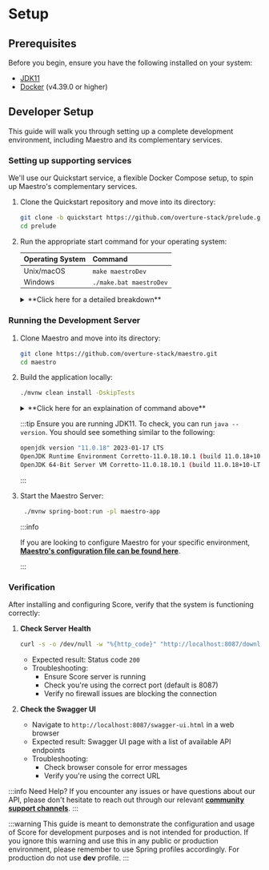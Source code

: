 # Setup

## Prerequisites

Before you begin, ensure you have the following installed on your system:

- [JDK11](https://www.oracle.com/ca-en/java/technologies/downloads/)
- [Docker](https://www.docker.com/products/docker-desktop/) (v4.39.0 or higher)

## Developer Setup

This guide will walk you through setting up a complete development environment, including Maestro and its complementary services.

### Setting up supporting services

We'll use our Quickstart service, a flexible Docker Compose setup, to spin up Maestro's complementary services.

1. Clone the Quickstart repository and move into its directory:

   ```bash
   git clone -b quickstart https://github.com/overture-stack/prelude.git
   cd prelude
   ```

2. Run the appropriate start command for your operating system:

   | Operating System | Command                 |
   | ---------------- | ----------------------- |
   | Unix/macOS       | `make maestroDev`       |
   | Windows          | `./make.bat maestroDev` |

   <details>
   <summary>**Click here for a detailed breakdown**</summary>

   This command will set up all complementary services for Maestro development as follows:

   ![maestroDev](./assets/maestroDev.svg "Maestro Dev Environment")

   | Service       | Port   | Description                                     | Purpose in Score Development                                                |
   | ------------- | ------ | ----------------------------------------------- | --------------------------------------------------------------------------- |
   | Conductor     | `9204` | Orchestrates deployments and environment setups | Manages the overall development environment                                 |
   | Keycloak-db   | -      | Database for Keycloak (no exposed port)         | Stores Keycloak data for authentication                                     |
   | Keycloak      | `8180` | Authorization and authentication service        | Provides OAuth2 authentication for Score                                    |
   | Song-db       | `5433` | Database for Song                               | Stores metadata managed by Song                                             |
   | Song          | `8080` | Metadata management service                     | Manages metadata for files stored by Score                                  |
   | Kafka         | `9092` | Distributed event streaming platform            | Serves as a messaging queue for publication events used to trigger indexing |
   | Elasticsearch | `9200` | Distributed search and analytics engine         | Provides fast and scalable search capabilities over indexed data            |

   - Ensure these ports are free on your system before starting the environment.
   - You may need to adjust the ports in the `docker-compose.yml` file if you have conflicts with existing services.

   For more information, see our [Quickstart documentation linked here](https://docs.overture.bio/docs/other-software/Quickstart)

   </details>

### Running the Development Server

1. Clone Maestro and move into its directory:

   ```bash
   git clone https://github.com/overture-stack/maestro.git
   cd maestro
   ```

2. Build the application locally:

   ```bash
   ./mvnw clean install -DskipTests
   ```

    <details>
    <summary>**Click here for an explaination of command above**</summary>

   - `./mvnw`: This is the Maven wrapper script, which ensures you're using the correct version of Maven.
   - `clean`: This removes any previously compiled files.
   - `install`: This compiles the project, runs tests, and installs the package into your local Maven repository.
   - `-DskipTests`: This flag skips running tests during the build process to speed things up.

    </details>

   :::tip
   Ensure you are running JDK11. To check, you can run `java --version`. You should see something similar to the following:

   ```bash
   openjdk version "11.0.18" 2023-01-17 LTS
   OpenJDK Runtime Environment Corretto-11.0.18.10.1 (build 11.0.18+10-LTS)
   OpenJDK 64-Bit Server VM Corretto-11.0.18.10.1 (build 11.0.18+10-LTS, mixed mode)
   ```

   :::

3. Start the Maestro Server:

   ```bash
    ./mvnw spring-boot:run -pl maestro-app
   ```

   :::info

   If you are looking to configure Maestro for your specific environment, [**Maestro's configuration file can be found here**](https://github.com/overture-stack/maestro/blob/master/maestro-app/src/main/resources/config/application.yml).

   :::

### Verification

After installing and configuring Score, verify that the system is functioning correctly:

1. **Check Server Health**

   ```bash
   curl -s -o /dev/null -w "%{http_code}" "http://localhost:8087/download/ping"
   ```

   - Expected result: Status code `200`
   - Troubleshooting:
     - Ensure Score server is running
     - Check you're using the correct port (default is 8087)
     - Verify no firewall issues are blocking the connection

2. **Check the Swagger UI**
   - Navigate to `http://localhost:8087/swagger-ui.html` in a web browser
   - Expected result: Swagger UI page with a list of available API endpoints
   - Troubleshooting:
     - Check browser console for error messages
     - Verify you're using the correct URL

:::info Need Help?
If you encounter any issues or have questions about our API, please don't hesitate to reach out through our relevant [**community support channels**](https://docs.overture.bio/community/support).
:::

:::warning
This guide is meant to demonstrate the configuration and usage of Score for development purposes and is not intended for production. If you ignore this warning and use this in any public or production environment, please remember to use Spring profiles accordingly. For production do not use **dev** profile.
:::
